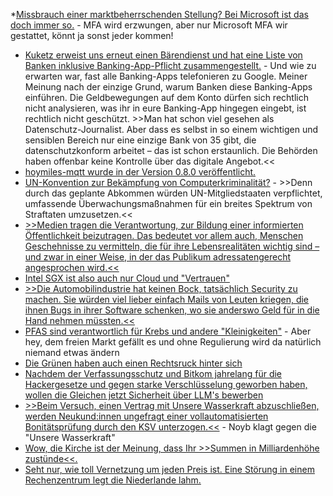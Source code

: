  *[Missbrauch einer marktbeherrschenden Stellung? Bei Microsoft ist das doch immer so.](https://www.borncity.com/blog/2024/08/26/microsoft-authenticator-zwang-obwohl-mfa-bereits-eingerichtet/) - MFA wird erzwungen, aber nur Microsoft MFA wir gestattet, könnt ja sonst jeder kommen!
* [Kuketz erweist uns erneut einen Bärendienst und hat eine Liste von Banken inklusive Banking-App-Pflicht zusammengestellt.](https://www.kuketz-blog.de/der-grosse-online-banking-und-tan-app-test/) - Und wie zu erwarten war, fast alle Banking-Apps telefonieren zu Google. Meiner Meinung nach der einzige Grund, warum Banken diese Banking-Apps einführen. Die Geldbewegungen auf dem Konto dürfen sich rechtlich nicht analysieren, was ihr in eure Banking-App hingegen eingebt, ist rechtlich nicht geschützt. >>Man hat schon viel gesehen als Datenschutz-Journalist. Aber dass es selbst in so einem wichtigen und sensiblen Bereich nur eine einzige Bank von 35 gibt, die datenschutzkonform arbeitet – das ist schon erstaunlich. Die Behörden haben offenbar keine Kontrolle über das digitale Angebot.<<
* [hoymiles-mqtt wurde in der Version 0.8.0 veröffentlicht.](https://github.com/wasilukm/hoymiles-mqtt/releases/tag/v0.8.0)
* [UN-Konvention zur Bekämpfung von Computerkriminalität?](https://netzpolitik.org/2024/un-cybercrime-convention-unveraendert-gravierende-maengel/) - >>Denn durch das geplante Abkommen würden UN-Mitgliedstaaten verpflichtet, umfassende Überwachungsmaßnahmen für ein breites Spektrum von Straftaten umzusetzen.<<
* [>>Medien tragen die Verantwortung, zur Bildung einer informierten Öffentlichkeit beizutragen. Das bedeutet vor allem auch, Menschen Geschehnisse zu vermitteln, die für ihre Lebensrealitäten wichtig sind – und zwar in einer Weise, in der das Publikum adressatengerecht angesprochen wird.<<](https://netzpolitik.org/2024/breakpoint-schluss-mit-brat-gib-mir-info/)
* [Intel SGX ist also auch nur Cloud und "Vertrauen"](https://blog.fefe.de/?ts=9832226f)
* [>>Die Automobilindustrie hat keinen Bock, tatsächlich Security zu machen. Sie würden viel lieber einfach Mails von Leuten kriegen, die ihnen Bugs in ihrer Software schenken, wo sie anderswo Geld für in die Hand nehmen müssten.<<](https://blog.fefe.de/?ts=9830d269)
* [PFAS sind verantwortlich für Krebs und andere "Kleinigkeiten"](https://blog.fefe.de/?ts=98331f37) - Aber hey, dem freien Markt gefällt es und ohne Regulierung wird da natürlich niemand etwas ändern
* [Die Grünen haben auch einen Rechtsruck hinter sich](https://blog.fefe.de/?ts=9831a69b)
* [Nachdem der Verfassungsschutz und Bitkom jahrelang für die Hackergesetze und gegen starke Verschlüsselung geworben haben, wollen die Gleichen jetzt Sicherheit über LLM's bewerben](https://blog.fefe.de/?ts=9831d303)
* [>>Beim Versuch, einen Vertrag mit Unsere Wasserkraft abzuschließen, werden Neukund:innen ungefragt einer vollautomatisierten Bonitätsprüfung durch den KSV unterzogen.<<](https://noyb.eu/de/unsere-wasserkraft-ksv-1870-clean-electricity-only-after-dirty-credit-check) - Noyb klagt gegen die "Unsere Wasserkraft"
* [Wow, die Kirche ist der Meinung, dass Ihr >>Summen in Milliardenhöhe zustünde<<.](https://tuxproject.de/blog/2024/08/zustehen/)
* [Seht nur, wie toll Vernetzung um jeden Preis ist. Eine Störung in einem Rechenzentrum legt die Niederlande lahm.](https://www.borncity.com/blog/2024/08/28/niederlande-rechenzentrumsstrung-legt-behrden-und-airport-eindhoven-lahm/)
